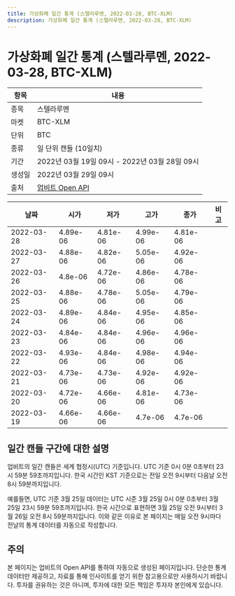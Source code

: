 ```yaml
---
title: 가상화폐 일간 통계 (스텔라루멘, 2022-03-28, BTC-XLM)
description: 가상화폐 일간 통계 (스텔라루멘, 2022-03-28, BTC-XLM)
---
```



가상화폐 일간 통계 (스텔라루멘, 2022-03-28, BTC-XLM)
===

|항목|내용|
|--|--|
|종목|스텔라루멘|
|마켓|BTC-XLM|
|단위|BTC|
|종류|일 단위 캔들 (10일치)|
|기간|2022년 03월 19일 09시 - 2022년 03월 28일 09시|
|생성일|2022년 03월 29일 09시|
|출처|[업비트 Open API](https://docs.upbit.com)|


|날짜|시가|저가|고가|종가|비고|
|--|--|--|--|--|--|
|2022-03-28|4.89e-06|4.81e-06|4.99e-06|4.81e-06|    |
|2022-03-27|4.88e-06|4.82e-06|5.05e-06|4.92e-06|    |
|2022-03-26|4.8e-06|4.72e-06|4.86e-06|4.78e-06|    |
|2022-03-25|4.88e-06|4.78e-06|5.05e-06|4.79e-06|    |
|2022-03-24|4.89e-06|4.84e-06|4.95e-06|4.85e-06|    |
|2022-03-23|4.84e-06|4.84e-06|4.96e-06|4.96e-06|    |
|2022-03-22|4.93e-06|4.84e-06|4.98e-06|4.94e-06|    |
|2022-03-21|4.73e-06|4.73e-06|4.92e-06|4.92e-06|    |
|2022-03-20|4.72e-06|4.66e-06|4.81e-06|4.73e-06|    |
|2022-03-19|4.66e-06|4.66e-06|4.7e-06|4.7e-06|    |


일간 캔들 구간에 대한 설명
---


업비트의 일간 캔들은 세계 협정시(UTC) 기준입니다. 
UTC 기준 0시 0분 0초부터 23시 59분 59초까지입니다. 
한국 시간인 KST 기준으로는 전일 오전 9시부터 다음날 오전 8시 59분까지입니다. 


예를들면, UTC 기준 3월 25일 데이터는 UTC 시준 3월 25일 0시 0분 0초부터 3월 25일 23시 59분 59초까지입니다. 
한국 시간으로 표현하면 3월 25일 오전 9시부터 3월 26일 오전 8시 59분까지입니다. 
이와 같은 이유로 본 페이지는 매일 오전 9시마다 전날의 통계 데이터를 자동으로 작성합니다. 


주의
---


본 페이지는 업비트의 Open API를 통하여 자동으로 생성된 페이지입니다. 
단순한 통계 데이터만 제공하고, 자료를 통해 인사이트를 얻기 위한 참고용으로만 사용하시기 바랍니다. 
투자를 권유하는 것은 아니며, 투자에 대한 모든 책임은 투자자 본인에게 있습니다. 
